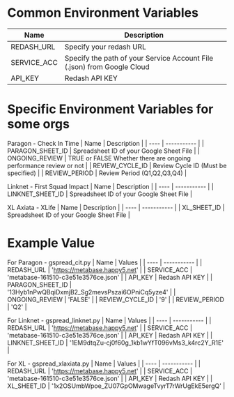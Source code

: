 # Common Environment Variables
| Name | Description |
| ---- | ----------- |
| REDASH_URL | Specify your redash URL |
| SERVICE_ACC | Specify the path of your Service Account File (.json) from Google Cloud |
| API_KEY | Redash API KEY |

# Specific Environment Variables for some orgs
Paragon - Check In Time
| Name | Description |
| ---- | ----------- |
| PARAGON_SHEET_ID | Spreadsheet ID of your Google Sheet File |
| ONGOING_REVIEW | TRUE or FALSE Whether there are ongoing performance review or not |
| REVIEW_CYCLE_ID | Review Cycle ID (Must be specified) |
| REVIEW_PERIOD | Review Period (Q1,Q2,Q3,Q4) |

Linknet - First Squad Impact
| Name | Description |
| ---- | ----------- |
| LINKNET_SHEET_ID | Spreadsheet ID of your Google Sheet File |

XL Axiata - XLife
| Name | Description |
| ---- | ----------- |
| XL_SHEET_ID | Spreadsheet ID of your Google Sheet File |

# Example Value
For Paragon - gspread_cit.py
| Name | Values |
| ---- | ----------- |
| REDASH_URL | 'https://metabase.happy5.net' |
| SERVICE_ACC | 'metabase-161510-c3e51e3576ce.json' |
| API_KEY | Redash API KEY |
| PARAGON_SHEET_ID | '13Hyb1nPwQBqiDxmjB2_Sg2mevsPszai6OPniCq5yze4' |
| ONGOING_REVIEW | 'FALSE' |
| REVIEW_CYCLE_ID | '9' |
| REVIEW_PERIOD | 'Q2' |

For Linknet - gspread_linknet.py
| Name | Values |
| ---- | ----------- |
| REDASH_URL | 'https://metabase.happy5.net' |
| SERVICE_ACC | 'metabase-161510-c3e51e3576ce.json' |
| API_KEY | Redash API KEY |
| LINKNET_SHEET_ID | '1EM9dtqZu-cj0f60g_1kb1wYfT096vMs3_k4rc2Y_R1E' |

For XL - gspread_xlaxiata.py
| Name | Values |
| ---- | ----------- |
| REDASH_URL | 'https://metabase.happy5.net' |
| SERVICE_ACC | 'metabase-161510-c3e51e3576ce.json' |
| API_KEY | Redash API KEY |
| XL_SHEET_ID | '1x2OSUmbWpoe_ZU07GpOMwageTvyrT7rWrUgEkE5ergQ' |
